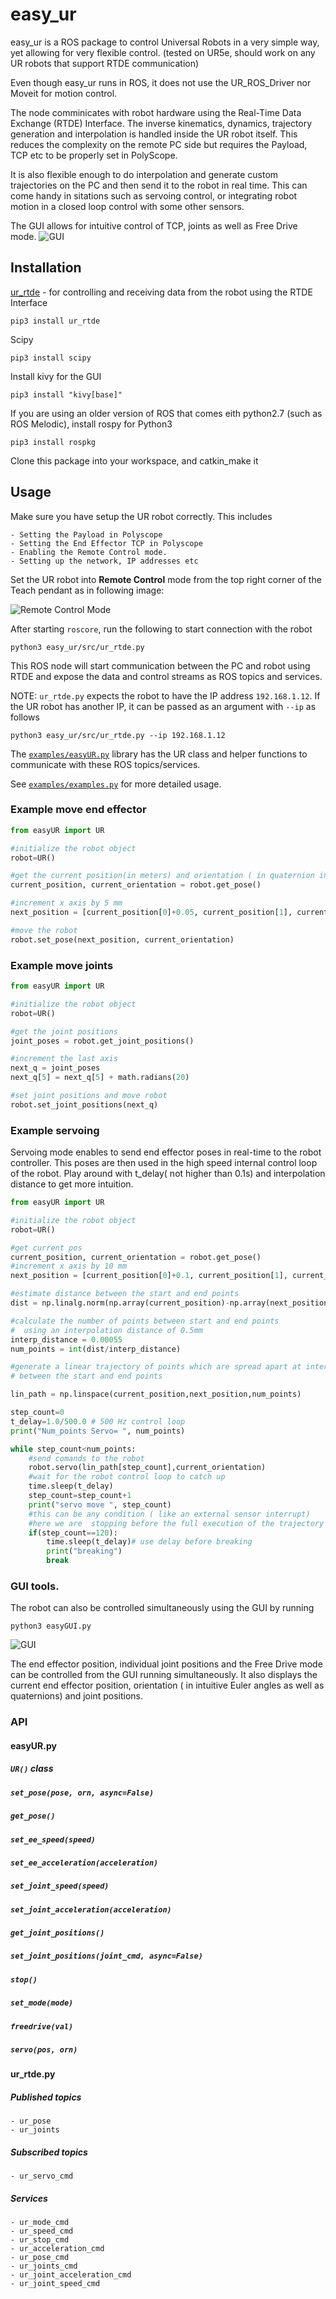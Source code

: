 # easy_ur

easy_ur is a ROS package to control Universal Robots in a very simple way, yet allowing for very flexible control. (tested on UR5e, should work on any UR robots that support RTDE communication)

Even though easy_ur runs in ROS, it does not use the UR_ROS_Driver nor Moveit for motion control.

The node comminicates with robot hardware using the Real-Time Data Exchange (RTDE) Interface. The inverse kinematics, dynamics, trajectory generation and interpolation is handled inside the UR robot itself. This reduces the complexity on the remote PC side but requires the Payload, TCP etc to be properly set in PolyScope. 

It is also flexible enough to do interpolation and generate custom trajectories on the PC and then send it to the robot in real time. This can come handy in sitations such as servoing control, or integrating robot motion in a closed loop control with some other sensors.

The GUI allows for intuitive control of TCP, joints as well as Free Drive mode.
![GUI](images/gui.png)

## Installation
[ur_rtde](https://gitlab.com/sdurobotics/ur_rtde) - for controlling and receiving data from the robot using the RTDE Interface

```
pip3 install ur_rtde

```
Scipy
```
pip3 install scipy
```
Install kivy for the GUI
```
pip3 install "kivy[base]"
```

If you are using an older version of ROS that comes eith python2.7 (such as ROS Melodic), install rospy for Python3
```
pip3 install rospkg
```

Clone this package into your workspace, and catkin_make it

## Usage
Make sure you have setup the UR robot correctly. This includes

	- Setting the Payload in Polyscope
	- Setting the End Effector TCP in Polyscope
	- Enabling the Remote Control mode.
	- Setting up the network, IP addresses etc

Set the UR robot into **Remote Control** mode from the top right corner of the Teach pendant as in following image:

![Remote Control Mode](images/img1.png)

After starting `roscore`, run the following to start connection with the robot
```
python3 easy_ur/src/ur_rtde.py
```
This ROS node will start communication between the PC and robot using RTDE and expose the data and control streams as ROS topics and services.

NOTE: `ur_rtde.py` expects the robot to have the IP address `192.168.1.12`. If the UR robot has another IP, it can be passed as an argument with `--ip` as follows

```
python3 easy_ur/src/ur_rtde.py --ip 192.168.1.12
```
The [`examples/easyUR.py`](examples/easyUR.py) library has the UR class and helper functions to  communicate with these ROS topics/services.

See [`examples/examples.py`](examples/examples.py) for more detailed usage.

### Example move end effector

```python
from easyUR import UR

#initialize the robot object
robot=UR()

#get the current position(in meters) and orientation ( in quaternion in order x,y,z,w)
current_position, current_orientation = robot.get_pose()

#increment x axis by 5 mm
next_position = [current_position[0]+0.05, current_position[1], current_position[2]]

#move the robot
robot.set_pose(next_position, current_orientation)

```
### Example move joints

```python
from easyUR import UR

#initialize the robot object
robot=UR()

#get the joint positions
joint_poses = robot.get_joint_positions()

#increment the last axis
next_q = joint_poses
next_q[5] = next_q[5] + math.radians(20)

#set joint positions and move robot
robot.set_joint_positions(next_q)

```

### Example servoing

Servoing mode enables to send end effector poses in real-time to the robot controller.
This poses are then used in the high speed internal control loop of the robot. Play around with t_delay( not higher than 0.1s) and interpolation distance to get more intuition.

 

```python
from easyUR import UR

#initialize the robot object
robot=UR()

#get current pos
current_position, current_orientation = robot.get_pose()
#increment x axis by 10 mm
next_position = [current_position[0]+0.1, current_position[1], current_position[2]]

#estimate distance between the start and end points
dist = np.linalg.norm(np.array(current_position)-np.array(next_position))

#calculate the number of points between start and end points
#  using an interpolation distance of 0.5mm
interp_distance = 0.00055
num_points = int(dist/interp_distance)

#generate a linear trajectory of points which are spread apart at interpolation distance
# between the start and end points

lin_path = np.linspace(current_position,next_position,num_points)

step_count=0
t_delay=1.0/500.0 # 500 Hz control loop
print("Num_points Servo= ", num_points)

while step_count<num_points:
	#send comands to the robot
    robot.servo(lin_path[step_count],current_orientation)
	#wait for the robot control loop to catch up
    time.sleep(t_delay)
    step_count=step_count+1
    print("servo move ", step_count)
	#this can be any condition ( like an external sensor interrupt)
	#here we are  stopping before the full execution of the trajectory
    if(step_count==120):
        time.sleep(t_delay)# use delay before breaking
        print("breaking")
        break

```
### GUI tools.

The robot can also be controlled simultaneously using the GUI by running

```
python3 easyGUI.py
```
![GUI](images/easygui.png)

The end effector position, individual joint positions and the Free Drive mode can be controlled from the GUI running simultaneously. It also displays the current end effector position, orientation ( in intuitive Euler angles as well as quaternions) and joint positions.

### API

#### easyUR.py

##### `UR()` class

##### `set_pose(pose, orn, async=False)`

##### `get_pose()`

##### `set_ee_speed(speed)`

##### `set_ee_acceleration(acceleration)`

##### `set_joint_speed(speed)`

##### `set_joint_acceleration(acceleration)`

##### `get_joint_positions()`

##### `set_joint_positions(joint_cmd, async=False)`

##### `stop()`

##### `set_mode(mode)`

##### `freedrive(val)`

##### `servo(pos, orn)`


#### ur_rtde.py

##### Published topics
	- ur_pose 
	- ur_joints
##### Subscribed topics
	- ur_servo_cmd

##### Services
	- ur_mode_cmd
	- ur_speed_cmd
	- ur_stop_cmd
	- ur_acceleration_cmd
	- ur_pose_cmd
	- ur_joints_cmd
	- ur_joint_acceleration_cmd
	- ur_joint_speed_cmd

